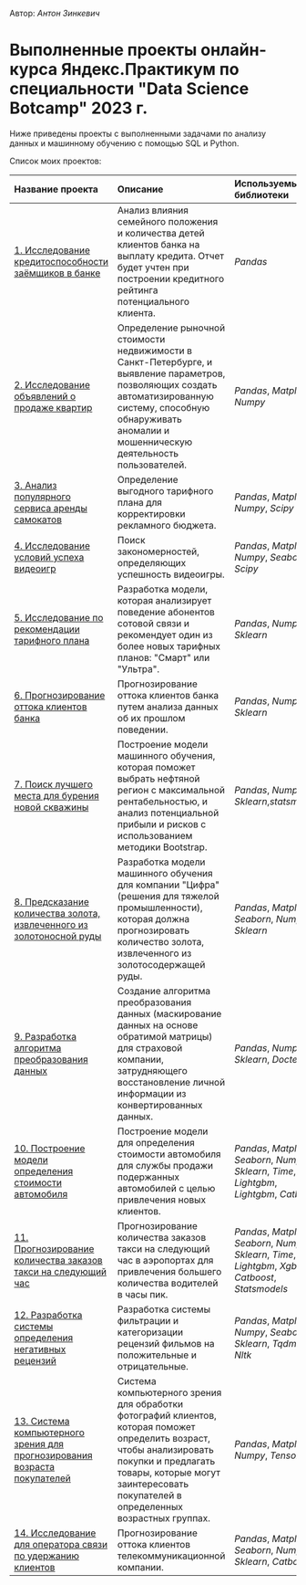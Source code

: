 Автор: *Антон Зинкевич* <br />

# Выполненные проекты онлайн-курса Яндекс.Практикум по специальности "Data Science Botcamp" 2023 г.

Ниже приведены проекты с выполненными задачами по анализу данных и машинному обучению с помощью SQL и Python.

Список моих проектов:

| Название проекта | Описание | Используемые библиотеки | 
| :---------------------- | :---------------------- | :---------------------- |
| [1. Исследование кредитоспособности заёмщиков в банке](https://github.com/znkvch/Projects/tree/main/%D0%9F%D1%80%D0%BE%D0%B5%D0%BA%D1%82_1_%D0%98%D1%81%D1%81%D0%BB%D0%B5%D0%B4%D0%BE%D0%B2%D0%B0%D0%BD%D0%B8%D0%B5_%D0%BA%D1%80%D0%B5%D0%B4%D0%B8%D1%82%D0%BE%D1%81%D0%BF%D0%BE%D1%81%D0%BE%D0%B1%D0%BD%D0%BE%D1%81%D1%82%D0%B8_%D0%B7%D0%B0%D1%91%D0%BC%D1%89%D0%B8%D0%BA%D0%BE%D0%B2_%D0%B2_%D0%B1%D0%B0%D0%BD%D0%BA%D0%B5) | Анализ влияния семейного положения и количества детей клиентов банка на выплату кредита. Отчет будет учтен при построении кредитного рейтинга потенциального клиента. | *Pandas* |
| [2. Исследование объявлений о продаже квартир](https://github.com/znkvch/Projects/tree/main/%D0%9F%D1%80%D0%BE%D0%B5%D0%BA%D1%82_2_%D0%98%D1%81%D1%81%D0%BB%D0%B5%D0%B4%D0%BE%D0%B2%D0%B0%D0%BD%D0%B8%D0%B5_%D0%BE%D0%B1%D1%8A%D1%8F%D0%B2%D0%BB%D0%B5%D0%BD%D0%B8%D0%B9_%D0%BE_%D0%BF%D1%80%D0%BE%D0%B4%D0%B0%D0%B6%D0%B5_%D0%BA%D0%B2%D0%B0%D1%80%D1%82%D0%B8%D1%80) | Определение рыночной стоимости недвижимости в Санкт-Петербурге, и выявление параметров, позволяющих создать автоматизированную систему, способную обнаруживать аномалии и мошенническую деятельность пользователей. | *Pandas*, *Matplotlib*, *Numpy* |
| [3. Анализ популярного сервиса аренды самокатов](https://github.com/znkvch/Projects/tree/main/%D0%9F%D1%80%D0%BE%D0%B5%D0%BA%D1%82_3_%D0%90%D0%BD%D0%B0%D0%BB%D0%B8%D0%B7_%D0%BF%D0%BE%D0%BF%D1%83%D0%BB%D1%8F%D1%80%D0%BD%D0%BE%D0%B3%D0%BE_%D1%81%D0%B5%D1%80%D0%B2%D0%B8%D1%81%D0%B0_%D0%B0%D1%80%D0%B5%D0%BD%D0%B4%D1%8B_%D1%81%D0%B0%D0%BC%D0%BE%D0%BA%D0%B0%D1%82%D0%BE%D0%B2) | Определение выгодного тарифного плана для корректировки рекламного бюджета. | *Pandas*, *Matplotlib*, *Numpy*, *Scipy* |
| [4. Исследование условий успеха видеоигр](https://github.com/znkvch/Projects/tree/main/%D0%9F%D1%80%D0%BE%D0%B5%D0%BA%D1%82_4_%D0%98%D1%81%D1%81%D0%BB%D0%B5%D0%B4%D0%BE%D0%B2%D0%B0%D0%BD%D0%B8%D0%B5_%D1%83%D1%81%D0%BB%D0%BE%D0%B2%D0%B8%D0%B9_%D1%83%D1%81%D0%BF%D0%B5%D1%85%D0%B0_%D0%B2%D0%B8%D0%B4%D0%B5%D0%BE%D0%B8%D0%B3%D1%80) | Поиск закономерностей, определяющих успешность видеоигры. | *Pandas*, *Matplotlib*, *Numpy*, *Seaborn*, *Scipy* |
| [5. Исследование по рекомендации тарифного плана](https://github.com/znkvch/Projects/tree/main/%D0%9F%D1%80%D0%BE%D0%B5%D0%BA%D1%82_5_%D0%98%D1%81%D1%81%D0%BB%D0%B5%D0%B4%D0%BE%D0%B2%D0%B0%D0%BD%D0%B8%D0%B5_%D0%BF%D0%BE_%D1%80%D0%B5%D0%BA%D0%BE%D0%BC%D0%B5%D0%BD%D0%B4%D0%B0%D1%86%D0%B8%D0%B8_%D1%82%D0%B0%D1%80%D0%B8%D1%84%D0%BD%D0%BE%D0%B3%D0%BE_%D0%BF%D0%BB%D0%B0%D0%BD%D0%B0) | Разработка модели, которая анализирует поведение абонентов сотовой связи и рекомендует один из более новых тарифных планов: "Смарт" или "Ультра". | *Pandas*, *Numpy*, *Sklearn* |
| [6. Прогнозирование оттока клиентов банка](https://github.com/znkvch/Projects/tree/main/%D0%9F%D1%80%D0%BE%D0%B5%D0%BA%D1%82_6_%D0%9F%D1%80%D0%BE%D0%B3%D0%BD%D0%BE%D0%B7%D0%B8%D1%80%D0%BE%D0%B2%D0%B0%D0%BD%D0%B8%D0%B5_%D0%BE%D1%82%D1%82%D0%BE%D0%BA%D0%B0_%D0%BA%D0%BB%D0%B8%D0%B5%D0%BD%D1%82%D0%BE%D0%B2_%D0%B1%D0%B0%D0%BD%D0%BA%D0%B0) | Прогнозирование оттока клиентов банка путем анализа данных об их прошлом поведении. | *Pandas*, *Numpy*, *Sklearn* |
| [7. Поиск лучшего места для бурения новой скважины](https://github.com/znkvch/Projects/tree/main/%D0%9F%D1%80%D0%BE%D0%B5%D0%BA%D1%82_7_%D0%98%D1%81%D1%81%D0%BB%D0%B5%D0%B4%D0%BE%D0%B2%D0%B0%D0%BD%D0%B8%D1%8F%20%D0%BF%D0%BE_%D0%B2%D1%8B%D0%B1%D0%BE%D1%80%D1%83_%D0%BB%D0%BE%D0%BA%D0%B0%D1%86%D0%B8%D0%B8_%D0%B4%D0%BB%D1%8F_%D1%81%D0%BA%D0%B2%D0%B0%D0%B6%D0%B8%D0%BD%D1%8B) | Построение модели машинного обучения, которая поможет выбрать нефтяной регион с максимальной рентабельностью, и анализ потенциальной прибыли и рисков с использованием методики Bootstrap. | *Pandas*, *Numpy*, *Sklearn*,*statsmodels* |
| [8. Предсказание количества золота, извлеченного из золотоносной руды](https://github.com/znkvch/Projects/tree/main/%D0%9F%D1%80%D0%BE%D0%B5%D0%BA%D1%82_8_%D0%9F%D1%80%D0%B5%D0%B4%D1%81%D0%BA%D0%B0%D0%B7%D0%B0%D0%BD%D0%B8%D0%B5_%D0%BA%D0%BE%D0%BB%D0%B8%D1%87%D0%B5%D1%81%D1%82%D0%B2%D0%B0_%D0%B7%D0%BE%D0%BB%D0%BE%D1%82%D0%B0%2C_%D0%B8%D0%B7%D0%B2%D0%BB%D0%B5%D1%87%D0%B5%D0%BD%D0%BD%D0%BE%D0%B3%D0%BE_%D0%B8%D0%B7_%D0%B7%D0%BE%D0%BB%D0%BE%D1%82%D0%BE%D0%BD%D0%BE%D1%81%D0%BD%D0%BE%D0%B9_%D1%80%D1%83%D0%B4%D1%8B) | Разработка модели машинного обучения для компании "Цифра" (решения для тяжелой промышленности), которая должна прогнозировать количество золота, извлеченного из золотосодержащей руды. | *Pandas*, *Matplotlib*, *Seaborn*, *Numpy*, *Sklearn* |
| [9. Разработка алгоритма преобразования данных](https://github.com/znkvch/Projects/tree/main/%D0%9F%D1%80%D0%BE%D0%B5%D0%BA%D1%82_9_%D0%A0%D0%B0%D0%B7%D1%80%D0%B0%D0%B1%D0%BE%D1%82%D0%BA%D0%B0_%D0%B0%D0%BB%D0%B3%D0%BE%D1%80%D0%B8%D1%82%D0%BC%D0%B0_%D0%BF%D1%80%D0%B5%D0%BE%D0%B1%D1%80%D0%B0%D0%B7%D0%BE%D0%B2%D0%B0%D0%BD%D0%B8%D1%8F_%D0%B4%D0%B0%D0%BD%D0%BD%D1%8B%D1%85) | Создание алгоритма преобразования данных (маскирование данных на основе обратимой матрицы) для страховой компании, затрудняющего восстановление личной информации из конвертированных данных. | *Pandas*, *Numpy*, *Sklearn*, *Doctest* |
| [10. Построение модели определения стоимости автомобиля](https://github.com/znkvch/Projects/tree/main/%D0%9F%D1%80%D0%BE%D0%B5%D0%BA%D1%82_10_%D0%9F%D0%BE%D1%81%D1%82%D1%80%D0%BE%D0%B5%D0%BD%D0%B8%D0%B5_%D0%BC%D0%BE%D0%B4%D0%B5%D0%BB%D0%B8_%D0%BE%D0%BF%D1%80%D0%B5%D0%B4%D0%B5%D0%BB%D0%B5%D0%BD%D0%B8%D1%8F_%D1%81%D1%82%D0%BE%D0%B8%D0%BC%D0%BE%D1%81%D1%82%D0%B8_%D0%B0%D0%B2%D1%82%D0%BE%D0%BC%D0%BE%D0%B1%D0%B8%D0%BB%D1%8F) | Построение модели для определения стоимости автомобиля для службы продажи подержанных автомобилей с целью привлечения новых клиентов. | *Pandas*, *Matplotlib*, *Seaborn*, *Numpy*, *Sklearn*, *Time*, *Lightgbm*, *Lightgbm*, *Catboost* |
| [11. Прогнозирование количества заказов такси на следующий час](https://github.com/znkvch/Projects/tree/main/%D0%9F%D1%80%D0%BE%D0%B5%D0%BA%D1%82_11_%D0%9F%D1%80%D0%BE%D0%B3%D0%BD%D0%BE%D0%B7%D0%B8%D1%80%D0%BE%D0%B2%D0%B0%D0%BD%D0%B8%D0%B5_%D0%BA%D0%BE%D0%BB%D0%B8%D1%87%D0%B5%D1%81%D1%82%D0%B2%D0%B0_%D0%B7%D0%B0%D0%BA%D0%B0%D0%B7%D0%BE%D0%B2_%D1%82%D0%B0%D0%BA%D1%81%D0%B8_%D0%BD%D0%B0_%D1%81%D0%BB%D0%B5%D0%B4%D1%83%D1%8E%D1%89%D0%B8%D0%B9_%D1%87%D0%B0%D1%81) | Прогнозирование количества заказов такси на следующий час в аэропортах для привлечения большего количества водителей в часы пик. | *Pandas*, *Matplotlib*, *Seaborn*, *Numpy*, *Sklearn*, *Time*, *Lightgbm*, *Xgboost*, *Catboost*, *Statsmodels* |
| [12. Разработка системы определения негативных рецензий](https://github.com/znkvch/Projects/tree/main/%D0%9F%D1%80%D0%BE%D0%B5%D0%BA%D1%82_12_%D0%A0%D0%B0%D0%B7%D1%80%D0%B0%D0%B1%D0%BE%D1%82%D0%BA%D0%B0_%D1%81%D0%B8%D1%81%D1%82%D0%B5%D0%BC%D1%8B_%D0%BE%D0%BF%D1%80%D0%B5%D0%B4%D0%B5%D0%BB%D0%B5%D0%BD%D0%B8%D1%8F_%D0%BD%D0%B5%D0%B3%D0%B0%D1%82%D0%B8%D0%B2%D0%BD%D1%8B%D1%85_%D1%80%D0%B5%D1%86%D0%B5%D0%BD%D0%B7%D0%B8%D0%B9) | Разработка системы фильтрации и категоризации рецензий фильмов на положительные и отрицательные. | *Pandas*, *Matplotlib*, *Numpy*, *Seaborn*, *Sklearn*, *Tqdm*, *Re*, *Nltk* |
| [13. Система компьютерного зрения для прогнозирования возраста покупателей](https://github.com/znkvch/Projects/tree/main/%D0%9F%D1%80%D0%BE%D0%B5%D0%BA%D1%82_13_%D0%A1%D0%B8%D1%81%D1%82%D0%B5%D0%BC%D0%B0_%D0%BA%D0%BE%D0%BC%D0%BF%D1%8C%D1%8E%D1%82%D0%B5%D1%80%D0%BD%D0%BE%D0%B3%D0%BE_%D0%B7%D1%80%D0%B5%D0%BD%D0%B8%D1%8F_%D0%B4%D0%BB%D1%8F_%D0%BF%D1%80%D0%BE%D0%B3%D0%BD%D0%BE%D0%B7%D0%B8%D1%80%D0%BE%D0%B2%D0%B0%D0%BD%D0%B8%D1%8F_%D0%B2%D0%BE%D0%B7%D1%80%D0%B0%D1%81%D1%82%D0%B0_%D0%BF%D0%BE%D0%BA%D1%83%D0%BF%D0%B0%D1%82%D0%B5%D0%BB%D0%B5%D0%B9) | Система компьютерного зрения для обработки фотографий клиентов, которая поможет определить возраст, чтобы анализировать покупки и предлагать товары, которые могут заинтересовать покупателей в определенных возрастных группах. | *Pandas*, *Matplotlib*, *Numpy*, *Tensorflow* |
| [14. Исследование для оператора связи по удержанию клиентов](https://github.com/znkvch/Projects/tree/main/%D0%9F%D1%80%D0%BE%D0%B5%D0%BA%D1%82_14_%D0%98%D1%81%D1%81%D0%BB%D0%B5%D0%B4%D0%BE%D0%B2%D0%B0%D0%BD%D0%B8%D0%B5_%D0%B4%D0%BB%D1%8F_%D0%BE%D0%BF%D0%B5%D1%80%D0%B0%D1%82%D0%BE%D1%80%D0%B0_%D1%81%D0%B2%D1%8F%D0%B7%D0%B8_%D0%BF%D0%BE_%D1%83%D0%B4%D0%B5%D1%80%D0%B6%D0%B0%D0%BD%D0%B8%D1%8E_%D0%BA%D0%BB%D0%B8%D0%B5%D0%BD%D1%82%D0%BE%D0%B2) | Прогнозирование оттока клиентов телекоммуникационной компании. | *Pandas*, *Matplotlib*, *Seaborn*, *Numpy*, *Sklearn*, *Catboost* |
